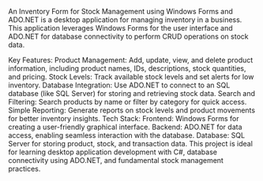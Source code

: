 An Inventory Form for Stock Management using Windows Forms and ADO.NET is a desktop application for managing inventory in a business. This application leverages Windows Forms for the user interface and ADO.NET for database connectivity to perform CRUD operations on stock data.

Key Features:
Product Management: Add, update, view, and delete product information, including product names, IDs, descriptions, stock quantities, and pricing.
Stock Levels: Track available stock levels and set alerts for low inventory.
Database Integration: Use ADO.NET to connect to an SQL database (like SQL Server) for storing and retrieving stock data.
Search and Filtering: Search products by name or filter by category for quick access.
Simple Reporting: Generate reports on stock levels and product movements for better inventory insights.
Tech Stack:
Frontend: Windows Forms for creating a user-friendly graphical interface.
Backend: ADO.NET for data access, enabling seamless interaction with the database.
Database: SQL Server for storing product, stock, and transaction data.
This project is ideal for learning desktop application development with C#, database connectivity using ADO.NET, and fundamental stock management practices.
